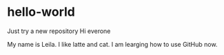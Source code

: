 # hello-world
Just try a new repository
Hi everone

My name is Leila. I like latte and cat.
I am learging how to use GitHub now.
